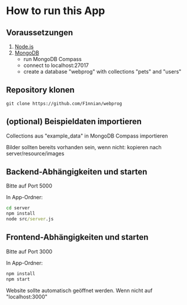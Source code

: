 # How to run this App
## Voraussetzungen
1. [Node.js](https://nodejs.org/en/download)
2. [MongoDB](https://www.mongodb.com/try/download/shell)
   - run MongoDB Compass
   - connect to localhost:27017
   - create a database "webprog" with collections "pets" and "users"

## Repository klonen
`git clone https://github.com/F1nnian/webprog`

## (optional) Beispieldaten importieren
Collections aus "example_data" in MongoDB Compass importieren

Bilder sollten bereits vorhanden sein, wenn nicht: kopieren nach server/resource/images

## Backend-Abhängigkeiten und starten
Bitte auf Port 5000

In App-Ordner: 
```cmd
cd server
npm install
node src/server.js
```

## Frontend-Abhängigkeiten und starten
Bitte auf Port 3000

In App-Ordner: 
```cmd
npm install
npm start
```
Website sollte automatisch geöffnet werden. Wenn nicht auf "localhost:3000"
